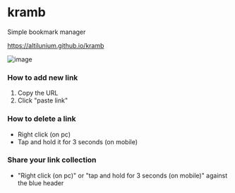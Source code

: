 # kramb
Simple bookmark manager

https://altilunium.github.io/kramb


![image](https://user-images.githubusercontent.com/70379302/195533929-02aae46f-c293-4134-928e-aa31b1b40e5b.png)


### How to add new link
1. Copy the URL
2. Click "paste link"

### How to delete a link
* Right click (on pc)
* Tap and hold it for 3 seconds (on mobile)

### Share your link collection
* "Right click (on pc)" or "tap and hold for 3 seconds (on mobile)" against the blue header
